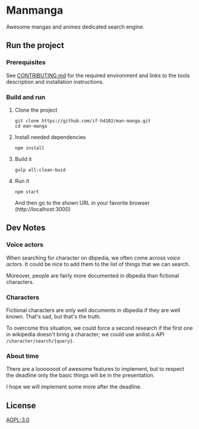 # Manmanga

Awesome mangas and animes dedicated search engine.

## Run the project

### Prerequisites

See [CONTRIBUTING.md](./CONTRIBUTING.md) for the required environment
and links to the tools description and installation instructions.

### Build and run

1. Clone the project

   ```shell
   git clone https://github.com/if-h4102/man-manga.git
   cd man-manga
   ```

2. Install needed dependencies

   ```shell
   npm install
   ```

3. Build it

   ```
   gulp all:clean-buid
   ```

4. Run it

   ```
   npm start
   ```

   And then go to the shown URL in your favorite browser
   (http://localhost:3000)

## Dev Notes

### Voice actors

When searching for character on dbpedia,
we often come across _voice actors_.
It could be nice to add them to the list of things that
we can search.

Moreover, people are fairly more documented in dbpedia than
fictional characters.

### Characters

Fictional characters are only well documents in dbpedia if
they are well known.
That's sad, but that's the truth.

To overcome this situation, we could force a second research
if the first one in wikipedia doesn't bring a character;
we could use anilist.o API `/character/search/{query}`.

### About time

There are a looooooot of awesome features to implement,
but to respect the deadline only the basic things will
be in the presentation.

I hope we will implement some more after the deadline.

## License

[AGPL-3.0](./LICENSE.txt)

